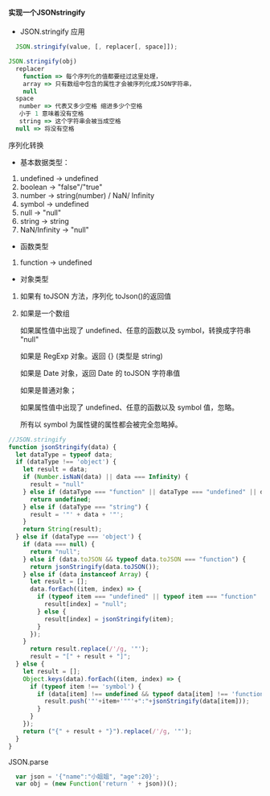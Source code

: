 #### 实现一个JSONstringify

   - JSON.stringify 应用


```js
  JSON.stringify(value, [, replacer[, space]]);

JSON.stringify(obj)
  replacer 
    function => 每个序列化的值都要经过这里处理，
    array => 只有数组中包含的属性才会被序列化成JSON字符串，
    null
  space
   number => 代表又多少空格 缩进多少个空格
   小于 1 意味着没有空格
   string => 这个字符串会被当成空格
  null => 将没有空格
```

序列化转换 
 
  - 基本数据类型： 
  
  1. undefined -> undefined
  2. boolean -> "false"/"true"
  3. number -> string(number) / NaN/ Infinity
  4. symbol -> undefined
  5. null -> "null"
  6. string -> string
  7. NaN/Infinity -> "null"

  - 函数类型

  1. function -> undefined

  - 对象类型

  1. 如果有 toJSON 方法，序列化 toJson()的返回值
  2. 如果是一个数组
      
      如果属性值中出现了 undefined、任意的函数以及 symbol，转换成字符串 "null"

      如果是 RegExp 对象。返回 {} (类型是 string)

      如果是 Date 对象，返回 Date 的 toJSON 字符串值

      如果是普通对象；

      如果属性值中出现了 undefined、任意的函数以及 symbol 值，忽略。
      
      所有以 symbol 为属性键的属性都会被完全忽略掉。

```js
//JSON.stringify
function jsonStringify(data) {
  let dataType = typeof data;
  if (dataType !== 'object') {
    let result = data;
    if (Number.isNaN(data) || data === Infinity) {
      result = "null"
    } else if (dataType === "function" || dataType === "undefined" || dataType === "symbol") {
      return undefined;
    } else if (dataType === "string") {
      result = '"' + data + '"';
    }
    return String(result);
  } else if (dataType === 'object') {
    if (data === null) {
      return "null";
    } else if (data.toJSON && typeof data.toJSON === "function") {
      return jsonStringify(data.toJSON());
    } else if (data instanceof Array) {
      let result = [];
      data.forEach((item, index) => {
        if (typeof item === "undefined" || typeof item === "function" || typeof item === "symbol") {
          result[index] = "null";
        } else {
          result[index] = jsonStringify(item);
        }
      });
    }
      return result.replace(/'/g, '"');
      result = "[" + result + "]";
  } else {
    let result = [];
    Object.keys(data).forEach((item, index) => {
      if (typeof item !== 'symbol') {
        if (data[item] !== undefined && typeof data[item] !== 'function' && typeof data[item] !== 'symbol') {
          result.push('"'+item+'""'+":"+jsonStringify(data[item]));
        }
      }
    });
    return ("{" + result + "}").replace(/'/g, '"');
  }
}
```

JSON.parse

```js
  var json = '{"name":"小姐姐", "age":20}';
  var obj = (new Function('return ' + json))();
```